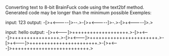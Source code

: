 Converting text to 8-bit BrainFuck code using the text2bf method. Generated code may be longer than the minimum possible
Exemples:

  input:  123
  output: -[>+<-----]>--.>-[>+<-----]>-.>-[>+<-----]>.>
  
  input:  hello
  output: -[>+<---]>+++++++++++++++++++.>-[>+<---]>++++++++++++++++.>-[>+<---]>+++++++++++++++++++++++.>-[>+<---]>+++++++++++++++++++++++.>-[>+<---]>++++++++++++++++++++++++++.>

